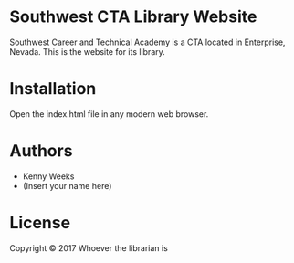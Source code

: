 # Southwest CTA Library Website
Southwest Career and Technical Academy is a CTA located in Enterprise, Nevada. This is the website for its library.

# Installation
Open the index.html file in any modern web browser.

# Authors
- Kenny Weeks
- (Insert your name here)

# License
Copyright &copy; 2017 Whoever the librarian is
